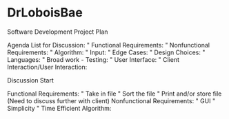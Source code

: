 # DrLoboisBae

Software Development Project Plan 

Agenda List for Discussion:
"	Functional Requirements:
"	Nonfunctional Requirements:
"	Algorithm:
"	Input:
"	Edge Cases:
"	Design Choices:
"	Languages:
"	Broad work - Testing:
"	User Interface:
"	Client Interaction/User Interaction:

Discussion Start

Functional Requirements: 
"	Take in file
"	Sort the file
"	Print and/or store file (Need to discuss further with client)
Nonfunctional Requirements:
"	GUI
"	Simplicity
"	Time Efficient
Algorithm:




